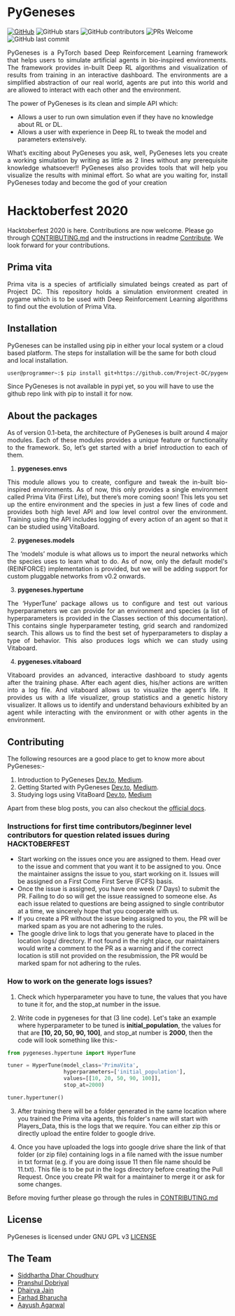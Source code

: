 
# PyGeneses

[![GitHub](https://img.shields.io/github/license/Project-DC/pygeneses)](https://github.com/Project-DC/pygeneses/blob/master/LICENSE)  ![GitHub stars](https://img.shields.io/github/stars/Project-DC/pygeneses?style=plastic)  ![GitHub contributors](https://img.shields.io/github/contributors/Project-DC/pygeneses)  ![PRs Welcome](https://img.shields.io/badge/PRs-welcome-brightgreen.svg)  ![GitHub last commit](https://img.shields.io/github/last-commit/Project-DC/pygeneses)

<p align="justify">PyGeneses is a PyTorch based Deep Reinforcement Learning framework that helps users to simulate artificial agents in bio-inspired environments. The framework provides in-built Deep RL algorithms and visualization of results from training in an interactive dashboard. The environments are a simplified abstraction of our real world, agents are put into this world and are allowed to interact with each other and the environment.</p>

The power of PyGeneses is its clean and simple API which:
- Allows a user to run own simulation even if they have no knowledge about RL or DL.
- Allows a user with experience in Deep RL to tweak the model and parameters extensively.
<p align="justify">What’s exciting about PyGeneses you ask, well, PyGeneses lets you create a working simulation by writing as little as 2 lines without any prerequisite knowledge whatsoever!! PyGeneses also provides tools that will help you visualize the results with minimal effort. So what are you waiting for, install PyGeneses today and become the god of your creation</p>

# Hacktoberfest 2020

Hacktoberfest 2020 is here. Contributions are now welcome. Please go through [CONTRIBUTING.md](./CONTRIBUTING.md) and the instructions in readme [Contribute](#contribute). We look forward for your contributions.

## Prima vita

<p align="justify">Prima vita is a species of artificially simulated beings created as part of Project DC. This repository holds a simulation environment created in pygame which is to be used with Deep Reinforcement Learning algorithms to find out the evolution of Prima Vita.</p>

## Installation

PyGeneses can be installed using pip in either your local system or a cloud based platform. The steps for installation will be the same for both cloud and local installation.

```bash
user@programmer~:$ pip install git+https://github.com/Project-DC/pygeneses
```

Since PyGeneses is not available in pypi yet, so you will have to use the github repo link with pip to install it for now.

## About the packages   
<p align="justify">As of version 0.1-beta, the architecture of PyGeneses is built around 4 major modules. Each of these modules provides a unique feature or functionality to the framework. So, let’s get started with a brief introduction to each of them.</p>      

1. **pygeneses.envs**    
<p align="justify">This module allows you to create, configure and tweak the in-built bio-inspired environments. As of now, this only provides a single environment called Prima Vita (First Life), but there’s more coming soon! This lets you set up the entire environment and the species in just a few lines of code and provides both high level API and low level control over the environment. Training using the API includes logging of every action of an agent so that it can be studied using VitaBoard.</p>   

2. **pygeneses.models** 
<p align="justify">The ‘models’ module is what allows us to import the neural networks which the species uses to learn what to do. As of now, only the default model's (REINFORCE) implementation is provided, but we will be adding support for custom pluggable networks from v0.2 onwards.</p>

3. **pygeneses.hypertune**    
<p align="justify">The ‘HyperTune’ package allows us to configure and test out various hyperparameters we can provide for an environment and species (a list of hyperparameters is provided in the Classes section of this documentation). This contains single hyperparameter testing, grid search and randomized search. This allows us to find the best set of hyperparameters to display a type of behavior. This also produces logs which we can study using Vitaboard.</p>

4. **pygeneses.vitaboard**   
<p align="justify">Vitaboard provides an advanced, interactive dashboard to study agents after the training phase. After each agent dies, his/her actions are written into a log file. And vitaboard allows us to visualize the agent's life. It provides us with a life visualizer, group statistics and a genetic history visualizer. It allows us to identify and understand behaviours exhibited by an agent while interacting with the environment or with other agents in the environment.</p>

## Contributing

The following resources are a good place to get to know more about PyGeneses:-

1.  Introduction to PyGeneses  [Dev.to](https://dev.to/projectdc/introduction-to-pygeneses-26oc),  [Medium](https://medium.com/oss-build/introduction-to-pygeneses-1ed08a1a076c).
2.  Getting Started with PyGeneses [Dev.to](https://dev.to/projectdc/getting-started-with-pygeneses-1co2),  [Medium](https://medium.com/oss-build/getting-started-with-pygeneses-839ff6b3023f).
3. Studying logs using VitaBoard [Dev.to](https://dev.to/projectdc/guidelines-about-vitaboard-2m36), [Medium](https://medium.com/oss-build/studying-logs-using-vitaboard-41e13e3197d7)

Apart from these blog posts, you can also checkout the  [official docs](https://project-dc.github.io/docs).

### Instructions for first time contributors/beginner level contributors for question related issues during HACKTOBERFEST

- Start working on the issues once you are assigned to them. Head over to the issue and comment that you want it to be assigned to you. Once the maintainer assigns the issue to you, start working on it. Issues will be assigned on a First Come First Serve (FCFS) basis.
- Once the issue is assigned, you have one week (7 Days) to submit the PR. Failing to do so will get the issue reassigned to someone else. As each issue related to questions are being assigned to single contributor at a time, we sincerely hope that you cooperate with us.
- If you create a PR without the issue being assigned to you, the PR will be marked spam as you are not adhering to the rules.   
- The google drive link to logs that you generate have to placed in the location logs/ directory. If not found in the right place, our maintainers would write a comment to the PR as a warning and if the correct location is still not provided on the resubmission, the PR would be marked spam for not adhering to the rules.

### How to work on the generate logs issues?

1) Check which hyperparameter you have to tune, the values that you have to tune it for, and the stop_at number in the issue.

2) Write code in pygeneses for that (3 line code). Let's take an example where hyperparameter to be tuned is **initial_population**, the values for that are **[10, 20, 50, 90, 100]**, and stop_at number is **2000**, then the code will look something like this:-

```python
from pygeneses.hypertune import HyperTune

tuner = HyperTune(model_class='PrimaVita',
                  hyperparameters=['initial_population'],
                  values=[[10, 20, 50, 90, 100]],
                  stop_at=2000)

tuner.hypertuner()
```

3) After training there will be a folder generated in the same location where you trained the Prima vita agents, this folder's name will start with Players_Data, this is the logs that we require. You can either zip this or directly upload the entire folder to google drive.

4) Once you have uploaded the logs into google drive share the link of that folder (or zip file) containing logs in a file named with the issue number in txt format (e.g. if you are doing issue 11 then file name should be 11.txt). This file is to be put in the logs directory before creating the Pull Request. Once you create PR wait for a maintainer to merge it or ask for some changes.

Before moving further please go through the rules in  [CONTRIBUTING.md](./CONTRIBUTING.md)

## License

PyGeneses is licensed under GNU GPL v3 [LICENSE](./LICENSE)

## The Team

- [Siddhartha Dhar Choudhury](https://github.com/frankhart2018)
- [Pranshul Dobriyal](https://github.com/PranshulDobriyal)
- [Dhairya Jain](https://github.com/dhairyaj)
- [Farhad Bharucha](https://github.com/Farhad1234)
- [Aayush Agarwal](https://github.com/Aayush-99)
